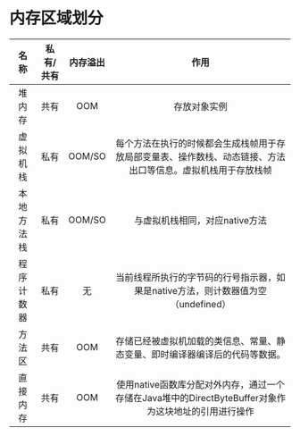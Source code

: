 # 内存区域划分

|名称|私有/共有|内存溢出|作用|
|:--:|:--:|:--:|:--:|
|堆内存|共有|OOM|存放对象实例|
|虚拟机栈|私有|OOM/SO|每个方法在执行的时候都会生成栈帧用于存放局部变量表、操作数栈、动态链接、方法出口等信息。虚拟机栈用于存放栈帧|
|本地方法栈|私有|OOM/SO|与虚拟机栈相同，对应native方法|
|程序计数器|私有|无|当前线程所执行的字节码的行号指示器，如果是native方法，则计数器值为空（undefined）|
|方法区|共有|OOM|存储已经被虚拟机加载的类信息、常量、静态变量、即时编译器编译后的代码等数据。|
|直接内存|共有|OOM|使用native函数库分配对外内存，通过一个存储在Java堆中的DirectByteBuffer对象作为这块地址的引用进行操作|